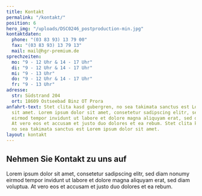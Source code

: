```yaml
---
title: Kontakt
permalink: "/kontakt/"
position: 6
hero_img: "/uploads/DSC0246_postproduction-min.jpg"
kontaktdaten:
  phone: "(03 83 93) 13 79 00"
  fax: "(03 83 93) 13 79 13"
  mail: mail@hgr-premium.de
sprechzeiten:
  mo: "9 - 12 Uhr & 14 - 17 Uhr"
  di: "9 - 12 Uhr & 14 - 17 Uhr"
  mi: "9 - 13 Uhr"
  do: "9 - 12 Uhr & 14 - 17 Uhr"
  fr: "9 - 13 Uhr"
adresse:
  str: Südstrand 204
  ort: 18609 Ostseebad Binz OT Prora
anfahrt-text: Stet clita kasd gubergren, no sea takimata sanctus est Lorem ipsum dolor
  sit amet. Lorem ipsum dolor sit amet, consetetur sadipscing elitr, sed diam nonumy
  eirmod tempor invidunt ut labore et dolore magna aliquyam erat, sed diam voluptua.
  At vero eos et accusam et justo duo dolores et ea rebum. Stet clita kasd gubergren,
  no sea takimata sanctus est Lorem ipsum dolor sit amet.
layout: kontakt
---
```


## Nehmen Sie Kontakt zu uns auf

Lorem ipsum dolor sit amet, consetetur sadipscing elitr, sed diam nonumy eirmod tempor invidunt ut labore et dolore magna aliquyam erat, sed diam voluptua. At vero eos et accusam et justo duo dolores et ea rebum.